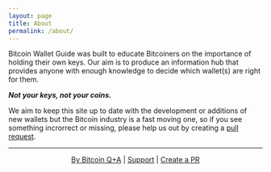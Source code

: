 ```yaml
---
layout: page
title: About
permalink: /about/
---
```

Bitcoin Wallet Guide was built to educate Bitcoiners on the importance of holding their own keys. Our aim is to produce an information hub that provides anyone with enough knowledge to decide which wallet(s) are right for them.

***Not your keys, not your coins.***

We aim to keep this site up to date with the development or additions of new wallets but the Bitcoin industry is a fast moving one, so if you see something incrorrect or missing, please help us out by creating a [pull request](https://github.com/BitcoinQnA/bitcoin-wallet-guide).

***

<p align="center">
  <a href="https://twitter.com/BitcoinQ_A">By Bitcoin Q+A</a> |
  <a href="https://bqa.duckdns.org:20486/apps/96ZvtoJQr9bz5QyeDoUfhkmNTLZ/pos">Support</a> |
  <a href="https://github.com/BitcoinQnA/bitcoin-wallet-guide">Create a PR</a> 
  <br><br>
</p>

